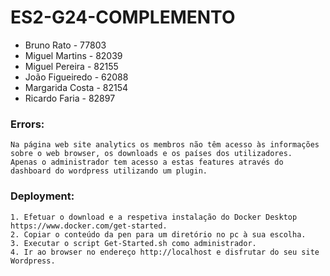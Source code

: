 # ES2-G24-COMPLEMENTO
* Bruno Rato -		77803  
* Miguel Martins -	82039  
* Miguel Pereira -	82155  
* João Figueiredo -	62088  
* Margarida Costa -	82154  
* Ricardo Faria -	82897  

### Errors:  
	Na página web site analytics os membros não têm acesso às informações sobre o web browser, os downloads e os países dos utilizadores.  
	Apenas o administrador tem acesso a estas features através do dashboard do wordpress utilizando um plugin.
	
### Deployment:
	1. Efetuar o download e a respetiva instalação do Docker Desktop https://www.docker.com/get-started.
	2. Copiar o conteúdo da pen para um diretório no pc à sua escolha.
	3. Executar o script Get-Started.sh como administrador.
	4. Ir ao browser no endereço http://localhost e disfrutar do seu site Wordpress.
